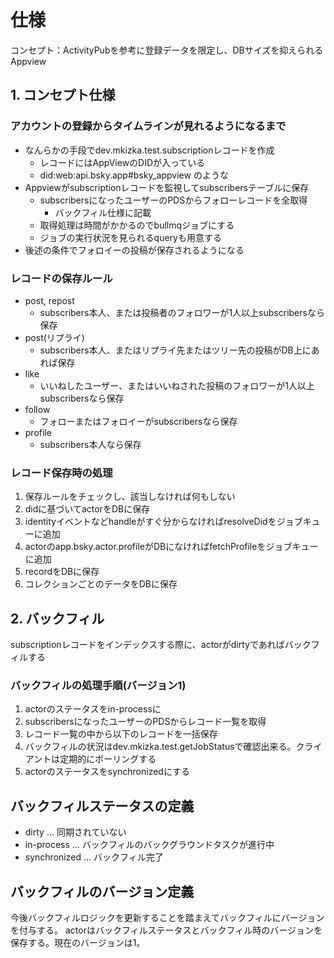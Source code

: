 # 仕様

コンセプト：ActivityPubを参考に登録データを限定し、DBサイズを抑えられるAppview

## 1. コンセプト仕様

### アカウントの登録からタイムラインが見れるようになるまで

- なんらかの手段でdev.mkizka.test.subscriptionレコードを作成
  - レコードにはAppViewのDIDが入っている
  - did:web:api.bsky.app#bsky_appview のような
- Appviewがsubscriptionレコードを監視してsubscribersテーブルに保存
  - subscribersになったユーザーのPDSからフォローレコードを全取得
    - バックフィル仕様に記載
  - 取得処理は時間がかかるのでbullmqジョブにする
  - ジョブの実行状況を見られるqueryも用意する
- 後述の条件でフォロイーの投稿が保存されるようになる

### レコードの保存ルール

- post, repost
  - subscribers本人、または投稿者のフォロワーが1人以上subscribersなら保存
- post(リプライ)
  - subscribers本人、またはリプライ先またはツリー先の投稿がDB上にあれば保存
- like
  - いいねしたユーザー、またはいいねされた投稿のフォロワーが1人以上subscribersなら保存
- follow
  - フォローまたはフォロイーがsubscribersなら保存
- profile
  - subscribers本人なら保存

### レコード保存時の処理

1. 保存ルールをチェックし、該当しなければ何もしない
2. didに基づいてactorをDBに保存
3. identityイベントなどhandleがすぐ分からなければresolveDidをジョブキューに追加
4. actorのapp.bsky.actor.profileがDBになければfetchProfileをジョブキューに追加
5. recordをDBに保存
6. コレクションごとのデータをDBに保存

## 2. バックフィル

subscriptionレコードをインデックスする際に、actorがdirtyであればバックフィルする

### バックフィルの処理手順(バージョン1)

1. actorのステータスをin-processに
2. subscribersになったユーザーのPDSからレコード一覧を取得
3. レコード一覧の中から以下のレコードを一括保存
4. バックフィルの状況はdev.mkizka.test.getJobStatusで確認出来る。クライアントは定期的にポーリングする
5. actorのステータスをsynchronizedにする

## バックフィルステータスの定義

- dirty ... 同期されていない
- in-process ... バックフィルのバックグラウンドタスクが進行中
- synchronized ... バックフィル完了

## バックフィルのバージョン定義

今後バックフィルロジックを更新することを踏まえてバックフィルにバージョンを付与する。
actorはバックフィルステータスとバックフィル時のバージョンを保存する。現在のバージョンは1。
